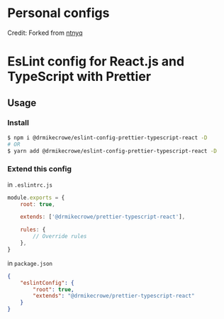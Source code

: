 # Personal configs

Credit:  Forked from [ntnyq](https://github.com/ntnyq/configs)

# EsLint config for React.js and TypeScript with Prettier

## Usage

### Install

```bash
$ npm i @drmikecrowe/eslint-config-prettier-typescript-react -D
# OR
$ yarn add @drmikecrowe/eslint-config-prettier-typescript-react -D
```

### Extend this config

in `.eslintrc.js`

```js
module.exports = {
    root: true,

    extends: ['@drmikecrowe/prettier-typescript-react'],

    rules: {
        // Override rules
    },
}
```

in `package.json`

```json
{
    "eslintConfig": {
        "root": true,
        "extends": "@drmikecrowe/prettier-typescript-react"
    }
}
```
